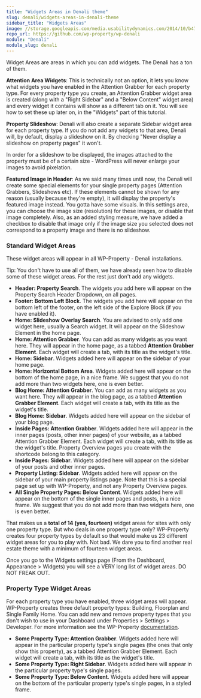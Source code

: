 ```yaml
---
title: "Widgets Areas in Denali theme"
slug: denali/widgets-areas-in-denali-theme
sidebar_title: "Widgets Areas"
image: //storage.googleapis.com/media.usabilitydynamics.com/2014/10/b47f84d8-wpproperty-theme-denali-icon-300x300.png
repo_url: https://github.com/wp-property/wp-denali
module: "Denali"
module_slug: denali
---
```


Widget Areas are areas in which you can add widgets. The Denali has a ton of them.

**Attention Area Widgets**: This is technically not an option, it lets you know what widgets you have enabled in the Attention Grabber for each property type. For every property type you create, an Attention Grabber widget area is created (along with a "Right Sidebar" and a "Below Content" widget area) and every widget it contains will show as a different tab on it. You will see how to set these up later on, in the "Widgets" part of this tutorial.

**Property Slideshow**: Denali will also create a separate Sidebar widget area for each property type. If you do not add any widgets to that area, Denali will, by default, display a slideshow on it. By checking "Never display a slideshow on property pages" it won't.

In order for a slideshow to be displayed, the images attached to the property must be of a certain size - WordPress will never enlarge your images to avoid pixelation.

**Featured Image in Header**: As we said many times until now, the Denali will create some special elements for your single property pages (Attention Grabbers, Slideshows etc). If these elements cannot be shown for any reason (usually because they're empty), it will display the property's featured image instead. You gotta have some visuals. In this settings area, you can choose the image size (resolution) for these images, or disable that image completely. Also, as an added styling measure, we have added a checkbox to disable that image only if the image size you selected does not correspond to a property image and there is no slideshow.

### Standard Widget Areas

These widget areas will appear in all WP-Property - Denali installations.

Tip: You don't have to use all of them, we have already seen how to disable some of these widget areas. For the rest just don't add any widgets.

*   **Header: Property Search**. The widgets you add here will appear on the Property Search Header Dropdown, on all pages.
*   **Footer: Bottom Left Block**. The widgets you add here will appear on the bottom left of the footer, on the left side of the Explore Block (if you have enabled it).
*   **Home: Slideshow Overlay Search**. You are advised to only add one widget here, usually a Search widget. It will appear on the Slideshow Element in the home page.
*   **Home: Attention Grabber**. You can add as many widgets as you want here. They will appear in the home page, as a tabbed **Attention Grabber Element**. Each widget will create a tab, with its title as the widget's title.
*   **Home: Sidebar**. Widgets added here will appear on the sidebar of your home page.
*   **Home: Horizontal Bottom Area**. Widgets added here will appear on the bottom of the home page, in a nice frame. We suggest that you do not add more than two widgets here, one is even better.
*   **Blog Home: Attention Grabber**. You can add as many widgets as you want here. They will appear in the blog page, as a tabbed **Attention Grabber Element**. Each widget will create a tab, with its title as the widget's title.
*   **Blog Home: Sidebar**. Widgets added here will appear on the sidebar of your blog page.
*   **Inside Pages: Attention Grabber**. Widgets added here will appear in the inner pages (posts, other inner pages) of your website, as a tabbed Attention Grabber Element. Each widget will create a tab, with its title as the widget's title. Property Overview pages you create with the shortcode belong to this category.
*   **Inside Pages: Sidebar**. Widgets added here will appear on the sidebar of your posts and other inner pages.
*   **Property Listing: Sidebar**. Widgets added here will appear on the sidebar of your main property listings page. Note that this is a special page set up with WP-Property, and not any Property Overview pages.
*   **All Single Property Pages: Below Content**. Widgets added here will appear on the bottom of the single inner pages and posts, in a nice frame. We suggest that you do not add more than two widgets here, one is even better.

That makes us a **total of 14 (yes, fourteen)** widget areas for sites with only one property type. But who deals in one property type only? WP-Property creates four property types by default so that would make us 23 different widget areas for you to play with. Not bad. We dare you to find another real estate theme with a minimum of fourteen widget areas.

Once you go to the Widgets settings page (From the Dashboard, Appearance > Widgets) you will see a VERY long list of widget areas. DO NOT FREAK OUT.

### Property Type Widget Areas

For each property type you have enabled, three widget areas will appear. WP-Property creates three default property types: Building, Floorplan and Single Family Home. You can add new and remove property types that you don't wish to use in your Dashboard under Properties > Settings > Developer. For more information see the WP-Property [documentation](https://github.com/wp-property/wp-property/wiki).

*   **Some Property Type: Attention Grabber**. Widgets added here will appear in the particular property type's single pages (the ones that only show this property), as a tabbed Attention Grabber Element. Each widget will create a tab, with its title as the widget's title. 
*   **Some Property Type: Right Sidebar**. Widgets added here will appear in the particular property type's single pages.
*   **Some Property Type: Below Content**. Widgets added here will appear on the bottom of the particular property type's single pages, in a styled frame.